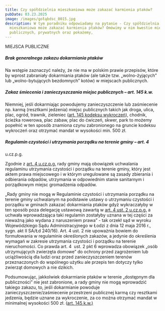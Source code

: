 ```yaml
---
title: Czy spółdzielnia mieszkaniowa może zakazać karmienia ptaków?
pubDate: 03.23.2025
image: /images/gołąbdsc_0015.jpg
description: W tym poradniku odpowiadamy na pytanie - Czy spółdzielnia
  mieszkaniowa może zakazać karmienia ptaków? Omówimy w nim kwestie miejsc
  publicznych, prywatnych oraz pokażemy,
---
```

MIEJSCA PUBLICZNE

##### Brak generalnego zakazu dokarmiania ptaków

Na wstępie zaznaczyć należy, że nie ma w polskim prawie przepisów, które by
wprost zabraniały dokarmiania ptaków (ale także tzw. „wolno-żyjących” lub „wolno-bytujących bezdomnych” kotów) w miejscach publicznych.

##### Zakaz śmiecenia i zanieczyszczania miejsc publicznych – art. 145 k.w.

Niemniej, jeśli dokarmiając powodujemy zanieczyszczenie lub
zaśmiecenie np. karmą (resztkami jedzenia) miejsc publicznych takich jak
droga, ulica, plac, ogród, trawnik, zieleniec ([art. 145 kodeksu wykroczeń](#_Art._145_[Zanieczyszczanie)), chodnik,
ścieżka rowerowa, plac zabaw, plac do ćwiczeń, skwer, park to możemy popełnić
w ten sposób znamiona czynu zabronionego na gruncie kodeksu wykroczeń oraz
otrzymać mandat w wysokości min. 500 zł.

##### Regulamin czystości i utrzymania porządku na terenie gminy – art. 4
u.cz.p.g.

Zgodnie z [art. 4 u.cz.p.g.](#_Art.__4) rady
gminy mają obowiązek uchwalania regulaminu utrzymania czystości i porządku
na terenie gminy, który jest aktem prawa miejscowego i w którym uregulowane
są zasady zbierania i odbierania odpadów, utrzymania w odpowiednim stanie
sanitarnym i porządkowym miejsc gromadzenia odpadów. 

„Rady gminy nie mogą w Regulaminie czystości i utrzymania
porządku na terenie gminy uchwalanym na podstawie ustawy o utrzymaniu czystości
i porządku w gminach zakazać dokarmiania ptaków gdyż wykraczałyby w ten sposób
poza delegację ustawową zawartą w [art. 4 ust. 2 u.cz.p.g.](#_Art.__4)
a uchwała wprowadzająca taki regulamin zostałyby uznana w tej części za
nieważną jako wydana z naruszeniem prawa” - tak orzekł sąd w wyroku
Wojewódzkiego Sądu Administracyjnego w Łodzi z dnia 12 maja 2016 r., sygn. akt
II SA/Łd 240/16). Art. 4 ust. 2 nie upoważnia bowiem do formułowania w regulaminie
określonych zakazów, a jedynie do określenia wymagań w zakresie
utrzymania czystości i porządku na terenie nieruchomości. Co prawda art. 4  ust. 2 pkt 6 wprowadza obowiązek „osób
utrzymujących zwierzęta domowe” do ochrony przed zagrożeniem lub uciążliwością
dla ludzi oraz przed zanieczyszczeniem terenów przeznaczonych do wspólnego
użytku ale przepis ten dotyczy tylko zwierząt domowych a nie dzikich. 

Podsumowując, jakkolwiek dokarmianie ptaków w terenie
„dostępnym dla publiczności” nie jest zabronione, a rady gminy nie mogą
wprowadzić takiego zakazu, to, jeśli dokarmianie powoduje zanieczyszczenie/zaśmiecenie
przestrzeni publicznej karmą czy resztkami jedzenia, będzie uznane za
wykroczenie, za co można otrzymać mandat w minimalnej wysokości 500 zł. ([art. 145 k.w.)](#_Art._145_[Zanieczyszczanie)

